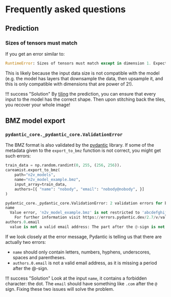 # Frequently asked questions



## Prediction

### Sizes of tensors must match

If you get an error similar to:

```python
RuntimeError: Sizes of tensors must match except in dimension 1. Expected size 320 but got size 321 for tensor number 1 in the list.
```

This is likely because the input data size is not compatible with the model (e.g. the
model has layers that downsample the data, then upsample it, and this is only 
compatible with dimensions that are power of 2!).

!!! success "Solution"
    By [tiling](usage/prediction.md#tiling) the prediction, you can ensure that every
    input to the model has the correct shape. Then upon stitching back the tiles, you
    recover your whole image!


## BMZ model export

### `pydantic_core._pydantic_core.ValidationError`

The BMZ format is also validated by the [pydantic](https://pydantic-docs.helpmanual.io/)
library. If some of the metadata given to the `export_to_bmz` function is not correct, 
you might get such errors:

```python title="Code"
train_data = np.random.randint(0, 255, (256, 256)).
careamist.export_to_bmz( 
    path="n2v_models", 
    name="n2v_model_example.bmz", 
    input_array=train_data, 
    authors=[{ "name": "nobody", "email": "nobody@nobody", }]
)
```

```python title="Error message"
pydantic_core._pydantic_core.ValidationError: 2 validation errors for bioimage.io model specification
name
  Value error, 'n2v_model_example.bmz' is not restricted to 'abcdefghijklmnopqrstuvwxyzABCDEFGHIJKLMNOPQRSTUVWXYZ0123456789_- ()' [type=value_error, input_value='n2v_model_example.bmz', input_type=str]
    For further information visit https://errors.pydantic.dev/2.7/v/value_error
authors.0.email
  value is not a valid email address: The part after the @-sign is not valid. It should have a period. [type=value_error, input_value='nobody@nobody', input_type=str]
```

If we look closely at the error message, Pydantic is telling us that there are actually
two errors:
- `name` should only contain letters, numbers, hyphens, underscores, spaces and parentheses.
- `authors.0.email` is not a valid email address, as it is missing a period after the @-sign.

!!! success "Solution"
    Look at the input `name`, it contains a forbidden character: the dot. The `email`
    should have something like `.com` after the `@` sign. Fixing these two issues will
    solve the problem.
